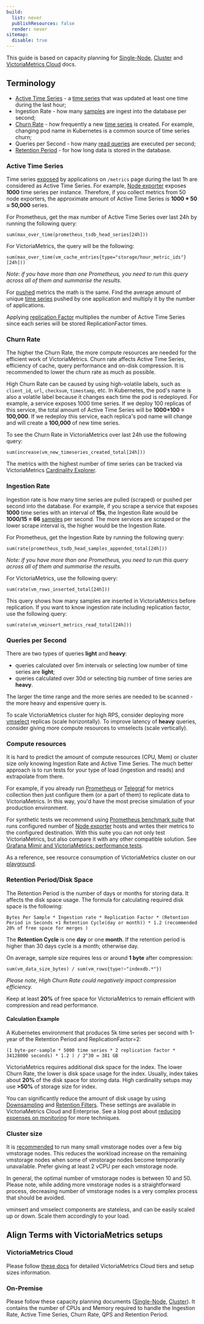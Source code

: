 ```yaml
---
build:
  list: never
  publishResources: false
  render: never
sitemap:
  disable: true
---
```

This guide is based on capacity planning for [Single-Node](https://docs.victoriametrics.com/victoriametrics/single-server-victoriametrics/#capacity-planning),
[Cluster](https://docs.victoriametrics.com/victoriametrics/cluster-victoriametrics/#capacity-planning)
and [VictoriaMetrics Cloud](https://docs.victoriametrics.com/victoriametrics-cloud/) docs.

## Terminology

- [Active Time Series](https://docs.victoriametrics.com/victoriametrics/faq/#what-is-an-active-time-series) - a [time series](https://docs.victoriametrics.com/victoriametrics/keyconcepts/#time-series)
  that was updated at least one time during the last hour;
- Ingestion Rate - how many [samples](https://docs.victoriametrics.com/victoriametrics/keyconcepts/#raw-samples) are ingest into the database per second;
- [Churn Rate](https://docs.victoriametrics.com/victoriametrics/faq/#what-is-high-churn-rate) - how frequently a new [time series](https://docs.victoriametrics.com/victoriametrics/keyconcepts/#time-series)
  is created. For example, changing pod name in Kubernetes is a common source of time series churn;
- Queries per Second - how many [read queries](https://docs.victoriametrics.com/victoriametrics/keyconcepts/#query-data) are executed per second;
- [Retention Period](https://docs.victoriametrics.com/victoriametrics/single-server-victoriametrics/#retention) - for how long data is stored in the database.

### Active Time Series

Time series [exposed](https://docs.victoriametrics.com/victoriametrics/keyconcepts/#push-model) by applications on `/metrics` page
during the last 1h are considered as Active Time Series. For example, [Node exporter](https://prometheus.io/docs/guides/node-exporter/)
exposes **1000** time series per instance. Therefore, if you collect metrics from 50 node exporters, the approximate
amount of Active Time Series is **1000 * 50 = 50,000** series.

For Prometheus, get the max number of Active Time Series over last 24h by running the following query:
```metricsql
sum(max_over_time(prometheus_tsdb_head_series[24h]))
```

For VictoriaMetrics, the query will be the following:
```metricsql
sum(max_over_time(vm_cache_entries{type="storage/hour_metric_ids"}[24h]))
```

_Note: if you have more than one Prometheus, you need to run this query across all of them and summarise the results._

For [pushed](https://docs.victoriametrics.com/victoriametrics/keyconcepts/#push-model) metrics the math is the same. Find the average
amount of unique [time series](https://docs.victoriametrics.com/victoriametrics/keyconcepts/#time-series) pushed by one application
and multiply it by the number of applications.

Applying [replication Factor](https://docs.victoriametrics.com/victoriametrics/cluster-victoriametrics/#replication-and-data-safety)
multiplies the number of Active Time Series since each series will be stored ReplicationFactor times.

### Churn Rate

The higher the Churn Rate, the more compute resources are needed for the efficient work of VictoriaMetrics.
Churn rate affects Active Time Series, efficiency of cache, query performance and on-disk compression.
It is recommended to lower the churn rate as much as possible.

High Churn Rate can be caused by using high-volatile labels, such as `client_id`, `url`, `checksum`, `timestamp`, etc.
In Kubernetes, the pod's name is also a volatile label because it changes each time the pod is redeployed.
For example, a service exposes 1000 time series. If we deploy 100 replicas of this service, the total amount of
Active Time Series will be **1000*100 = 100,000**. If we redeploy this service, each replica's pod name will change
and will create a **100,000** of new time series.

To see the Churn Rate in VictoriaMetrics over last 24h use the following query:
```metricsql
sum(increase(vm_new_timeseries_created_total[24h]))
```

The metrics with the highest number of time series can be tracked via VictoriaMetrics [Cardinality Explorer](https://docs.victoriametrics.com/victoriametrics/single-server-victoriametrics/#cardinality-explorer).

### Ingestion Rate

Ingestion rate is how many time series are pulled (scraped) or pushed per second into the database. For example,
if you scrape a service that exposes **1000** time series with an interval of **15s**, the Ingestion Rate would be
**1000/15 = 66** [samples](https://docs.victoriametrics.com/victoriametrics/keyconcepts/#raw-samples) per second. The more services are
scraped or the lower scrape interval is, the higher would be the Ingestion Rate.

For Prometheus, get the Ingestion Rate by running the following query:
```metricsql
sum(rate(prometheus_tsdb_head_samples_appended_total[24h]))
```

_Note: if you have more than one Prometheus, you need to run this query across all of them and summarise the results._

For VictoriaMetrics, use the following query:
```metricsql
sum(rate(vm_rows_inserted_total[24h]))
```

This query shows how many samples are inserted in VictoriaMetrics before replication.
If you want to know ingestion rate including replication factor, use the following query:
```metricsql
sum(rate(vm_vminsert_metrics_read_total[24h]))
```

### Queries per Second

There are two types of queries **light** and **heavy**:
* queries calculated over 5m intervals or selecting low number of time series are **light**;
* queries calculated over 30d or selecting big number of time series are **heavy**.

The larger the time range and the more series are needed to be scanned - the more heavy and expensive query is.

To scale VictoriaMetrics cluster for high RPS, consider deploying more [vmselect](https://docs.victoriametrics.com/victoriametrics/cluster-victoriametrics/#architecture-overview)
replicas (scale horizontally).
To improve latency of **heavy** queries, consider giving more compute resources to vmselects (scale vertically).

### Compute resources

It is hard to predict the amount of compute resources (CPU, Mem) or cluster size only knowing Ingestion Rate and
Active Time Series. The much better approach is to run tests for your type of load (ingestion and reads) and extrapolate
from there.

For example, if you already run [Prometheus](https://docs.victoriametrics.com/victoriametrics/integrations/prometheus/)
or [Telegraf](https://docs.victoriametrics.com/victoriametrics/integrations/influxdb/#influxdb-compatible-agents-such-as-telegraf)
for metrics collection then just configure them (or a part of them) to replicate data to VictoriaMetrics. In this way,
you'd have the most precise simulation of your production environment.

For synthetic tests we recommend using [Prometheus benchmark suite](https://github.com/VictoriaMetrics/prometheus-benchmark)
that runs configured number of [Node exporter](https://prometheus.io/docs/guides/node-exporter/) hosts and writes their
metrics to the configured destination. With this suite you can not only test VictoriaMetrics, but also compare it with
any other compatible solution. See [Grafana Mimir and VictoriaMetrics: performance tests](https://victoriametrics.com/blog/mimir-benchmark/).

As a reference, see resource consumption of VictoriaMetrics cluster on our [playground](https://play-grafana.victoriametrics.com/d/oS7Bi_0Wz_vm/victoriametrics-cluster-vm).

### Retention Period/Disk Space

The Retention Period is the number of days or months for storing data. It affects the disk space usage.
The formula for calculating required disk space is the following:
```
Bytes Per Sample * Ingestion rate * Replication Factor * (Retention Period in Seconds +1 Retention Cycle(day or month)) * 1.2 (recommended 20% of free space for merges ) 
```

The **Retention Cycle** is one **day** or one **month**. If the retention period is higher than 30 days cycle is a month; otherwise day.

On average, sample size requires less or around **1 byte** after compression:
```metricsql
sum(vm_data_size_bytes) / sum(vm_rows{type!~"indexdb.*"})
```
_Please note, High Churn Rate could negatively impact compression efficiency._

Keep at least **20%** of free space for VictoriaMetrics to remain efficient with compression and read performance.


#### Calculation Example

A Kubernetes environment that produces 5k time series per second with 1-year of the Retention Period and ReplicationFactor=2:

`(1 byte-per-sample * 5000 time series * 2 replication factor * 34128000 seconds) * 1.2 ) / 2^30 = 381 GB`

VictoriaMetrics requires additional disk space for the index. The lower Churn Rate, the lower is disk space usage for the index.
Usually, index takes about **20%** of the disk space for storing data. High cardinality setups may use **>50%** of storage size for index.

You can significantly reduce the amount of disk usage by using [Downsampling](https://docs.victoriametrics.com/victoriametrics/single-server-victoriametrics/#downsampling)
and [Retention Filters](https://docs.victoriametrics.com/victoriametrics/single-server-victoriametrics/#retention-filters). These settings are available in VictoriaMetrics Cloud and Enterprise.
See a blog post about [reducing expenses on monitoring](https://victoriametrics.com/blog/reducing-costs-p2/) for more techniques.

### Cluster size

It is [recommended](https://docs.victoriametrics.com/victoriametrics/cluster-victoriametrics/#cluster-setup) to run many small vmstorage
nodes over a few big vmstorage nodes. This reduces the workload increase on the remaining vmstorage nodes when some of
vmstorage nodes become temporarily unavailable. Prefer giving at least 2 vCPU per each vmstorage node.

In general, the optimal number of vmstorage nodes is between 10 and 50. Please note, while adding more vmstorage nodes
is a straightforward process, decreasing number of vmstorage nodes is a very complex process that should be avoided.

vminsert and vmselect components are stateless, and can be easily scaled up or down. Scale them accordingly to your load.

## Align Terms with VictoriaMetrics setups

### VictoriaMetrics Cloud

Please follow [these docs](http://docs.victoriametrics.com/victoriametrics-cloud/deployments/tiers-and-types/) for detailed
VictoriaMetrics Cloud tiers and setup sizes information.

### On-Premise

Please follow these capacity planning documents ([Single-Node](https://docs.victoriametrics.com/victoriametrics/single-server-victoriametrics/#capacity-planning),
[Cluster](https://docs.victoriametrics.com/victoriametrics/cluster-victoriametrics/#capacity-planning)). It contains the number of CPUs
and Memory required to handle the Ingestion Rate, Active Time Series, Churn Rate, QPS and Retention Period.
